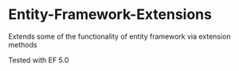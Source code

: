 Entity-Framework-Extensions
===========================
Extends some of the functionality of entity framework via extension methods

Tested with EF 5.0